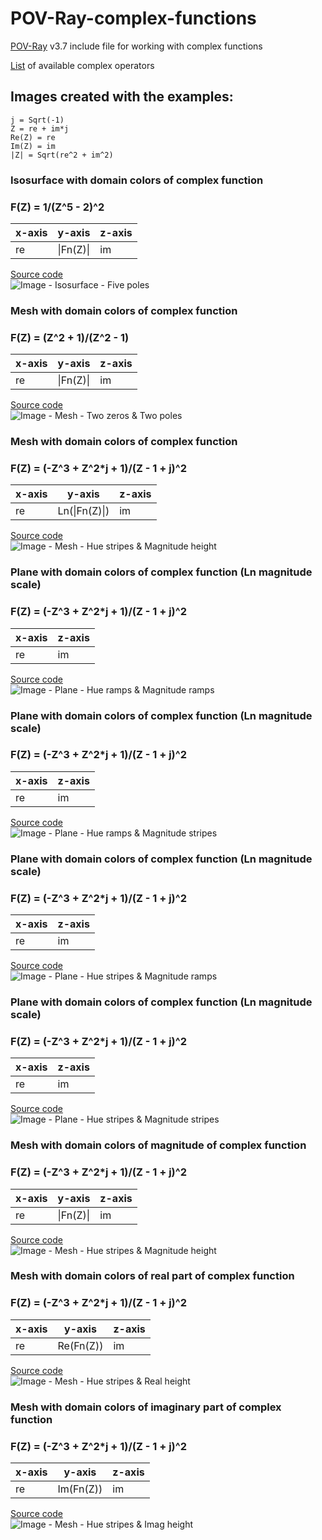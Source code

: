 # POV-Ray-complex-functions
[POV-Ray](http://www.povray.org) v3.7 include file for working with complex functions

[List](OPERATORS.md) of available complex operators

## Images created with the examples:

```
j = Sqrt(-1)
Z = re + im*j
Re(Z) = re
Im(Z) = im
|Z| = Sqrt(re^2 + im^2)
```

### Isosurface with domain colors of complex function
### F(Z) = 1/(Z^5 - 2)^2

| x-axis |  y-axis   | z-axis |
| ------ | --------- | ------ |
|   re   | \|Fn(Z)\| |   im   |

[Source code](FivePoles_Isosurface.pov)\
![Image - Isosurface - Five poles](FivePoles_Isosurface.png)

### Mesh with domain colors of complex function
### F(Z) = (Z^2 + 1)/(Z^2 - 1)

| x-axis |  y-axis   | z-axis |
| ------ | --------- | ------ |
|   re   | \|Fn(Z)\| |   im   |

[Source code](Two_Zeros_Two_Poles.pov)\
![Image - Mesh - Two zeros & Two poles](Two_Zeros_Two_Poles.png)

### Mesh with domain colors of complex function
### F(Z) = (-Z^3 + Z^2*j + 1)/(Z - 1 + j)^2

| x-axis |     y-axis    | z-axis |
| ------ | ------------- | ------ |
|   re   | Ln(\|Fn(Z)\|) |   im   |

[Source code](HueStripes_MagnHeight.pov)\
![Image - Mesh - Hue stripes & Magnitude height](HueStripes_MagnHeight.png)

### Plane with domain colors of complex function (Ln magnitude scale)
### F(Z) = (-Z^3 + Z^2*j + 1)/(Z - 1 + j)^2

| x-axis | z-axis |
| ------ | ------ |
|   re   |   im   |

[Source code](HueRamps_MagnRamps.pov)\
![Image - Plane - Hue ramps & Magnitude ramps](HueRamps_MagnRamps.png)

### Plane with domain colors of complex function (Ln magnitude scale)
### F(Z) = (-Z^3 + Z^2*j + 1)/(Z - 1 + j)^2

| x-axis | z-axis |
| ------ | ------ |
|   re   |   im   |

[Source code](HueRamps_MagnStripes.pov)\
![Image - Plane - Hue ramps & Magnitude stripes](HueRamps_MagnStripes.png)

### Plane with domain colors of complex function (Ln magnitude scale)
### F(Z) = (-Z^3 + Z^2*j + 1)/(Z - 1 + j)^2

| x-axis | z-axis |
| ------ | ------ |
|   re   |   im   |

[Source code](HueStripes_MagnRamps.pov)\
![Image - Plane - Hue stripes & Magnitude ramps](HueStripes_MagnRamps.png)

### Plane with domain colors of complex function (Ln magnitude scale)
### F(Z) = (-Z^3 + Z^2*j + 1)/(Z - 1 + j)^2

| x-axis | z-axis |
| ------ | ------ |
|   re   |   im   |

[Source code](HueStripes_MagnStripes.pov)\
![Image - Plane - Hue stripes & Magnitude stripes](HueStripes_MagnStripes.png)

### Mesh with domain colors of magnitude of complex function
### F(Z) = (-Z^3 + Z^2*j + 1)/(Z - 1 + j)^2

| x-axis |  y-axis   | z-axis |
| ------ | --------- | ------ |
|   re   | \|Fn(Z)\| |   im   |

[Source code](HueStripes_MagnHeight_NonLn_Magn.pov)\
![Image - Mesh - Hue stripes & Magnitude height](HueStripes_MagnHeight_NonLn_Magn.png)

### Mesh with domain colors of real part of complex function
### F(Z) = (-Z^3 + Z^2*j + 1)/(Z - 1 + j)^2

| x-axis |   y-axis   | z-axis |
| ------ | ---------- | ------ |
|   re   | Re(Fn(Z))  |   im   |

[Source code](HueStripes_MagnHeight_NonLn_Real.pov)\
![Image - Mesh - Hue stripes & Real height](HueStripes_MagnHeight_NonLn_Real.png)

### Mesh with domain colors of imaginary part of complex function
### F(Z) = (-Z^3 + Z^2*j + 1)/(Z - 1 + j)^2

| x-axis |   y-axis   | z-axis |
| ------ | ---------- | ------ |
|   re   | Im(Fn(Z))  |   im   |

[Source code](HueStripes_MagnHeight_NonLn_Imag.pov)\
![Image - Mesh - Hue stripes & Imag height](HueStripes_MagnHeight_NonLn_Imag.png)
